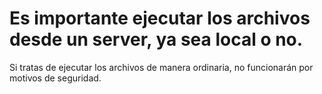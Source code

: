 # Es importante ejecutar los archivos desde un server, ya sea local o no.
Si tratas de ejecutar los archivos de manera ordinaria, no funcionarán por motivos de seguridad.
